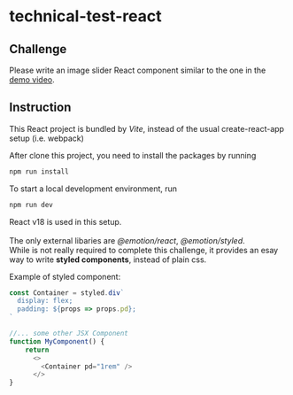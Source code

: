 # technical-test-react

## Challenge
Please write an image slider React component similar to the one in the [demo video](image_slider_demo.mp4). 


## Instruction
This React project is bundled by _Vite_, instead of the usual create-react-app setup (i.e. webpack)  

After clone this project, you need to install the packages by running
```bash
npm run install
```
To start a local development environment, run
```bash
npm run dev
```

React v18 is used in this setup.  
<br/>
The only external libaries are _@emotion/react_,  _@emotion/styled_.   
While is not really required to complete this challenge, it provides an esay way to write **styled components**, instead of plain css.

Example of styled component:

```js
const Container = styled.div`
  display: flex;
  padding: ${props => props.pd};
`

//... some other JSX Component 
function MyComponent() {
    return
      <>
        <Container pd="1rem" />
      </>
}

```

